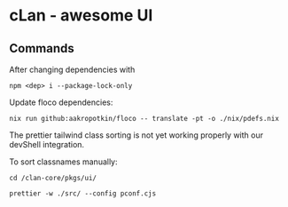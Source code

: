 # cLan - awesome UI

## Commands

After changing dependencies with

`npm <dep> i --package-lock-only`

Update floco dependencies:

`nix run github:aakropotkin/floco -- translate -pt -o ./nix/pdefs.nix`


The prettier tailwind class sorting is not yet working properly with our devShell integration.

To sort classnames manually:

`cd /clan-core/pkgs/ui/`

`prettier -w ./src/ --config pconf.cjs`
